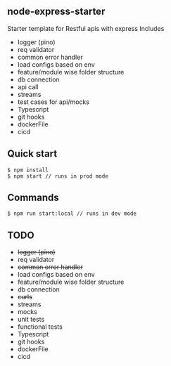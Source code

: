 ## node-express-starter 
Starter template for Restful apis with express 
Includes 
- logger (pino)
- req validator 
- common error handler
- load configs based on env
- feature/module wise folder structure
- db connection
- api call
- streams
- test cases for api/mocks
- Typescript 
- git hooks
- dockerFile
- cicd

## Quick start
```
$ npm install
$ npm start // runs in prod mode
```

## Commands
```
$ npm run start:local // runs in dev mode
```

## TODO
- ~~logger (pino)~~
- req validator 
- ~~common error handler~~
- load configs based on env
- feature/module wise folder structure
- db connection
- ~~curls~~
- streams
- mocks
- unit tests
- functional tests
- Typescript 
- git hooks
- dockerFile
- cicd
